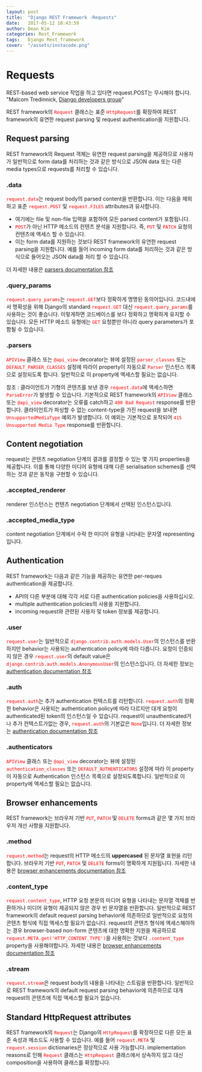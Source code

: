 ```yaml
---
layout: post
title:  "Django REST Framework -Requests"
date:   2017-05-12 10:43:59
author: Dean Kim
categories: Rest_Framework
tags:	Django Rest_framework
cover:  "/assets/instacode.png"
---
```


# Requests

REST-based web service 작업을 하고 있다면 request.POST는 무시해야 합니다.
"Malcom Tredinnick, [Django developers group](https://groups.google.com/forum/#!topic/django-developers/dxI4qVzrBY4/discussion)"

REST framework의 <tt style="color: #FF0000">`Request`</tt> 클래스는 표준 <tt style="color: #FF0000">`HttpRequest`</tt>를 확장하여 REST framework의 유연한 request parsing 및 request authentication을 지원합니다.


## Request parsing

REST framework의 Request 객체는 유연한 request parsing을 제공하므로 사용자가 일반적으로 form data를 처리하는 것과 같은 방식으로 JSON data 또는 다른 media types으로 requests를 처리할 수 ​​있습니다.

### .data

<tt style="color: #FF0000">`request.data`</tt>는 request body의 parsed content을 반환합니다. 이는 다음을 제외하고 표준 <tt style="color: #FF0000">`request.POST`</tt> 및 <tt style="color: #FF0000">`request.FILES`</tt> attributes과 유사합니다.
* 여기에는 file 및 non-file 입력을 포함하여 모든 parsed content가 포함됩니다.
* <tt style="color: #FF0000">`POST`</tt>가 아닌 HTTP 메소드의 컨텐츠 분석을 지원합니다. 즉, <tt style="color: #FF0000">`PUT`</tt> 및 <tt style="color: #FF0000">`PATCH`</tt> 요청의 컨텐츠에 액세스 할 수 있습니다.
* 이는 form data를 지원하는 것보다 REST framework의 유연한 request parsing을 지원합니다. 예를 들어 incoming form data를 처리하는 것과 같은 방식으로 들어오는 JSON data를 처리 할 수 ​​있습니다.

더 자세한 내용은 [parsers documentation 참조](http://www.django-rest-framework.org/api-guide/parsers/)

### .query_params

<tt style="color: #FF0000">`request.query_params`</tt>는 <tt style="color: #FF0000">`request.GET`</tt>보다 정확하게 명명된 동의어입니다.
코드내에서 명확성을 위해 Django의 standard <tt style="color: #FF0000">`request.GET`</tt> 대신 <tt style="color: #FF0000">`request.query_params`</tt>를 사용하는 것이 좋습니다. 이렇게하면 코드베이스를 보다 정확하고 명확하게 유지할 수 있습니다. 모든 HTTP 메소드 유형에는 <tt style="color: #FF0000">`GET`</tt> 요청뿐만 아니라 query parameters가 포함될 수 있습니다.

### .parsers

<tt style="color: #FF0000">`APIView`</tt> 클래스 또는 <tt style="color: #FF0000">`@api_view`</tt> decorator는 뷰에 설정된 <tt style="color: #FF0000">`parser_classes`</tt> 또는 <tt style="color: #FF0000">`DEFAULT_PARSER_CLASSES`</tt> 설정에 따라이 property이 자동으로 <tt style="color: #FF0000">`Parser`</tt> 인스턴스 목록으로 설정되도록 합니다.
일반적으로 이 property에 액세스할 필요는 없습니다.

참조 : 
클라이언트가 기형의 콘텐츠를 보낸 경우 <tt style="color: #FF0000">`request.data`</tt>에 액세스하면 <tt style="color: #FF0000">`ParseError`</tt>가 발생할 수 있습니다. 기본적으로 REST framework의 <tt style="color: #FF0000">`APIView`</tt> 클래스 또는 <tt style="color: #FF0000">`@api_view`</tt> decorator는 오류를 catch하고 <tt style="color: #FF0000">`400 Bad Request`</tt> response를 반환합니다.
클라이언트가 파싱할 수 없는 content-type을 가진 request을 보내면 <tt style="color: #FF0000">`UnsupportedMediaType`</tt> 예외가 발생합니다. 이 예외는 기본적으로 포착되어 <tt style="color: #FF0000">`415 Unsupported Media Type`</tt> response를 반환합니다.


## Content negotiation

request는 콘텐츠 negotiation 단계의 결과를 결정할 수 있는 몇 가지 properties을 제공합니다. 이를 통해 다양한 미디어 유형에 대해 다른 serialisation schemes를 선택하는 것과 같은 동작을 구현할 수 있습니다.

### .accepted_renderer

renderer 인스턴스는 컨텐츠 negotiation 단계에서 선택된 인스턴스입니다.

### .accepted_media_type

content negotiation 단계에서 수락 한 미디어 유형을 나타내는 문자열 representing 입니다.


## Authentication

REST framework는 다음과 같은 기능을 제공하는 유연한 per-reques authentication을 제공합니다.
* API의 다른 부분에 대해 각각 서로 다른 authentication policies을 사용하십시오.
* multiple authentication policies의 사용을 지원합니다.
* incoming request와 관련된 사용자 및 token 정보를 제공합니다.

### .user

<tt style="color: #FF0000">`request.user`</tt>는 일반적으로 <tt style="color: #FF0000">`django.contrib.auth.models.User`</tt>의 인스턴스를 반환하지만 behavior는 사용되는 authentication policy에 따라 다릅니다.
요청이 인증되지 않은 경우 <tt style="color: #FF0000">`request.user`</tt>의 default value은 <tt style="color: #FF0000">`django.contrib.auth.models.AnonymousUser`</tt>의 인스턴스입니다.
더 자세한 정보는 [authentication documentation 참조](http://www.django-rest-framework.org/api-guide/authentication/)

### .auth

<tt style="color: #FF0000">`request.auth`</tt>는 추가 authentication 컨텍스트를 리턴합니다. <tt style="color: #FF0000">`request.auth`</tt>의 정확한 behavior은 사용되는 authentication policy에 따라 다르지만 대개 요청이 authenticated된 token의 인스턴스일 수 있습니다.
request이 unauthenticated거나 추가 컨텍스트가없는 경우, <tt style="color: #FF0000">`request.auth`</tt>의 기본값은 <tt style="color: #FF0000">`None`</tt>입니다.
더 자세한 정보는 [authentication documentation 참조](http://www.django-rest-framework.org/api-guide/authentication/)

### .authenticators

<tt style="color: #FF0000">`APIView`</tt> 클래스 또는 <tt style="color: #FF0000">`@api_view`</tt> decorator는 뷰에 설정된 <tt style="color: #FF0000">`authentication_classes`</tt> 또는 <tt style="color: #FF0000">`DEFAULT_AUTHENTICATORS`</tt> 설정에 따라 이 property이 자동으로 Authentication 인스턴스 목록으로 설정되도록합니다.
일반적으로 이 property에 액세스할 필요는 없습니다.


## Browser enhancements

REST framework는 브라우저 기반 <tt style="color: #FF0000">`PUT`</tt>, <tt style="color: #FF0000">`PATCH`</tt> 및 <tt style="color: #FF0000">`DELETE`</tt> forms과 같은 몇 가지 브라우저 개선 사항을 지원합니다.

### .method

<tt style="color: #FF0000">`request.method`</tt>는 request의 HTTP 메소드의 <b>uppercased</b> 된 문자열 표현을 리턴합니다.
브라우저 기반 <tt style="color: #FF0000">`PUT`</tt>, <tt style="color: #FF0000">`PATCH`</tt> 및 <tt style="color: #FF0000">`DELETE`</tt> forms이 명확하게 지원됩니다.
자세한 내용은 [browser enhancements documentation 참조](http://www.django-rest-framework.org/topics/browser-enhancements/)

### .content_type

<tt style="color: #FF0000">`request.content_type`</tt>, HTTP 요청 본문의 미디어 유형을 나타내는 문자열 객체를 반환하거나 미디어 유형이 제공되지 않은 경우 빈 문자열을 반환합니다.
일반적으로 REST framework의 default request parsing behavior에 의존하므로 일반적으로 요청의 콘텐츠 형식에 직접 액세스할 필요가 없습니다.
request의 콘텐츠 형식에 액세스해야하는 경우 browser-based non-form 콘텐츠에 대한 명확한 지원을 제공하므로 <tt style="color: #FF0000">`request.META.get('HTTP_CONTENT_TYPE')`</tt>을 사용하는 것보다 <tt style="color: #FF0000">`.content_type`</tt> property을 사용해야합니다.
자세한 내용은 [browser enhancements documentation 참조](http://www.django-rest-framework.org/topics/browser-enhancements/)

### .stream

<tt style="color: #FF0000">`request.stream`</tt>은 request body의 내용을 나타내는 스트림을 반환합니다.
일반적으로 REST framework의 default request parsing behavior에 의존하므로 대개 request의 콘텐츠에 직접 액세스할 필요가 없습니다.


## Standard HttpRequest attributes

REST framework의 <tt style="color: #FF0000">`Request`</tt>는 Django의 <tt style="color: #FF0000">`HttpRequest`</tt>를 확장하므로 다른 모든 표준 속성과 메소드도 사용할 수 있습니다. 예를 들어 <tt style="color: #FF0000">`request.META`</tt> 및 <tt style="color: #FF0000">`request.session`</tt> dictionaries은 정상적으로 사용 가능합니다.
implementation reasons로 인해 <tt style="color: #FF0000">`Request`</tt> 클래스는 <tt style="color: #FF0000">`HttpRequest`</tt> 클래스에서 상속하지 않고 대신 composition을 사용하여 클래스를 확장합니다.